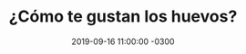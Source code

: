 ---
layout: post
category: Música
date: 2019-09-16 11:00:00 -0300
title: ¿Cómo te gustan los huevos?
image: https://oceano.uy/api/images/programas/TodoPasa/juanwateurs.PNG
summary: César Sanguinetti recibió a Juan Wauters, que tuvo que emigrar por la crisis pero hoy nos trae la música. Honesto y uno de los músicos uruguayos con más recorrido mundial con giras por Europa tocando en Bélgica, Francia, Italia, Reino Unido, Suiza, Holanda y Escocia
file: https://audios.oceanofm.com/programas/TodoPasa/19-09-162amaanaLaPeadeCesarconJuanPablo.mp3
duration: 29:47
oceanourl: https://oceano.uy/todopasa/musica/19302-como-te-gustan-los-huevos
---